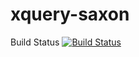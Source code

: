 xquery-saxon
============

Build Status [![Build Status](https://alaczynski.ci.cloudbees.com/buildStatus/icon?job=xquery-saxon)](https://alaczynski.ci.cloudbees.com/job/xquery-saxon/)